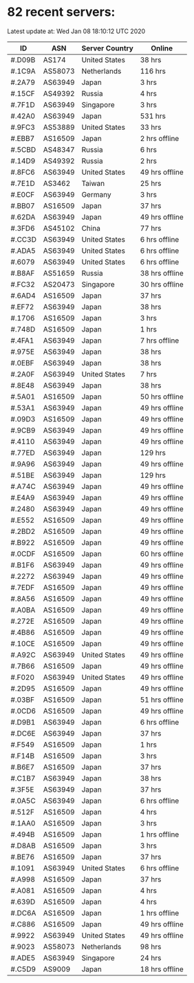 # 82 recent servers:

Latest update at: Wed Jan 08 18:10:12 UTC 2020

| ID | ASN | Server Country | Online |
| -- | --- | -------------- | ------ |
| #.D09B | AS174 | United States | 38 hrs |
| #.1C9A | AS58073 | Netherlands | 116 hrs |
| #.2A79 | AS63949 | Japan | 3 hrs |
| #.15CF | AS49392 | Russia | 4 hrs |
| #.7F1D | AS63949 | Singapore | 3 hrs |
| #.42A0 | AS63949 | Japan | 531 hrs |
| #.9FC3 | AS53889 | United States | 33 hrs |
| #.EBB7 | AS16509 | Japan | 2 hrs offline |
| #.5CBD | AS48347 | Russia | 6 hrs |
| #.14D9 | AS49392 | Russia | 2 hrs |
| #.8FC6 | AS63949 | United States | 49 hrs offline |
| #.7E1D | AS3462 | Taiwan | 25 hrs |
| #.E0CF | AS63949 | Germany | 3 hrs |
| #.BB07 | AS16509 | Japan | 37 hrs |
| #.62DA | AS63949 | Japan | 49 hrs offline |
| #.3FD6 | AS45102 | China | 77 hrs |
| #.CC3D | AS63949 | United States | 6 hrs offline |
| #.ADA5 | AS63949 | United States | 6 hrs offline |
| #.6079 | AS63949 | United States | 6 hrs offline |
| #.B8AF | AS51659 | Russia | 38 hrs offline |
| #.FC32 | AS20473 | Singapore | 30 hrs offline |
| #.6AD4 | AS16509 | Japan | 37 hrs |
| #.EF72 | AS63949 | Japan | 38 hrs |
| #.1706 | AS16509 | Japan | 3 hrs |
| #.748D | AS16509 | Japan | 1 hrs |
| #.4FA1 | AS63949 | Japan | 7 hrs offline |
| #.975E | AS63949 | Japan | 38 hrs |
| #.0EBF | AS63949 | Japan | 38 hrs |
| #.2A0F | AS63949 | United States | 7 hrs |
| #.8E48 | AS63949 | Japan | 38 hrs |
| #.5A01 | AS16509 | Japan | 50 hrs offline |
| #.53A1 | AS63949 | Japan | 49 hrs offline |
| #.09D3 | AS16509 | Japan | 49 hrs offline |
| #.9CB9 | AS63949 | Japan | 49 hrs offline |
| #.4110 | AS63949 | Japan | 49 hrs offline |
| #.77ED | AS63949 | Japan | 129 hrs |
| #.9A96 | AS63949 | Japan | 49 hrs offline |
| #.51BE | AS63949 | Japan | 129 hrs |
| #.A74C | AS63949 | Japan | 49 hrs offline |
| #.E4A9 | AS63949 | Japan | 49 hrs offline |
| #.2480 | AS63949 | Japan | 49 hrs offline |
| #.E552 | AS16509 | Japan | 49 hrs offline |
| #.2BD2 | AS16509 | Japan | 49 hrs offline |
| #.B922 | AS16509 | Japan | 49 hrs offline |
| #.0CDF | AS16509 | Japan | 60 hrs offline |
| #.B1F6 | AS63949 | Japan | 49 hrs offline |
| #.2272 | AS63949 | Japan | 49 hrs offline |
| #.7EDF | AS16509 | Japan | 49 hrs offline |
| #.8A56 | AS16509 | Japan | 49 hrs offline |
| #.A0BA | AS16509 | Japan | 49 hrs offline |
| #.272E | AS16509 | Japan | 49 hrs offline |
| #.4B86 | AS16509 | Japan | 49 hrs offline |
| #.10CE | AS16509 | Japan | 49 hrs offline |
| #.A92C | AS63949 | United States | 49 hrs offline |
| #.7B66 | AS16509 | Japan | 49 hrs offline |
| #.F020 | AS63949 | United States | 49 hrs offline |
| #.2D95 | AS16509 | Japan | 49 hrs offline |
| #.03BF | AS16509 | Japan | 51 hrs offline |
| #.0CD6 | AS16509 | Japan | 49 hrs offline |
| #.D9B1 | AS63949 | Japan | 6 hrs offline |
| #.DC6E | AS63949 | Japan | 37 hrs |
| #.F549 | AS16509 | Japan | 1 hrs |
| #.F14B | AS16509 | Japan | 3 hrs |
| #.B6E7 | AS16509 | Japan | 37 hrs |
| #.C1B7 | AS63949 | Japan | 38 hrs |
| #.3F5E | AS63949 | Japan | 37 hrs |
| #.0A5C | AS63949 | Japan | 6 hrs offline |
| #.512F | AS16509 | Japan | 4 hrs |
| #.1AA0 | AS16509 | Japan | 3 hrs |
| #.494B | AS16509 | Japan | 1 hrs offline |
| #.D8AB | AS16509 | Japan | 3 hrs |
| #.BE76 | AS16509 | Japan | 37 hrs |
| #.1091 | AS63949 | United States | 6 hrs offline |
| #.A998 | AS16509 | Japan | 37 hrs |
| #.A081 | AS16509 | Japan | 4 hrs |
| #.639D | AS16509 | Japan | 4 hrs |
| #.DC6A | AS16509 | Japan | 1 hrs offline |
| #.C886 | AS16509 | Japan | 49 hrs offline |
| #.9922 | AS63949 | United States | 49 hrs offline |
| #.9023 | AS58073 | Netherlands | 98 hrs |
| #.ADE5 | AS63949 | Singapore | 24 hrs |
| #.C5D9 | AS9009 | Japan | 18 hrs offline |

